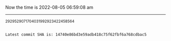Now the time is 2022-08-05 06:59:08 am

---

<small>2929529071704031992923422458564</small>

```txt

Latest commit SHA is: 14740e86bd3e59adb418c75f62fbf6a768cdbac5
```
